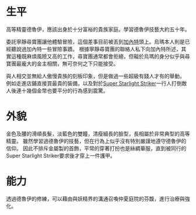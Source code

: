 <!-- TITLE: 烏瑪 -->
<!-- SUBTITLE: 『嗨，很高興和你們一起冒險，呵呵呵。』CV：三木真一郎 -->

# 生平
高等精靈德魯伊，應該出身於十分富裕的貴族家庭。學習德魯伊技藝大約五十年。

委託寧靜尋寶團讓他體驗冒險，這個差事目前被丟到[加內特](/角色/加內特)頭上。烏瑪本人則是已經聽說過加內特一些冒險事蹟。
根據寧靜尋寶團的聯絡人私下向加內特所述，其實這種既麻煩風險又高的工作，尋寶團通常都會拒絕，但礙於烏瑪的身分似乎與尋寶團最龐大的金主相關，無可奈何之下只能接受。

與人相交並無給人傲慢貴族的刻板印象，但是做過一些超級有錢人才有的舉動。
例如走進店鋪直接買最貴的裝備，以及對於[Super Starlight Striker](/角色/列表#Super-Starlight-Striker)一行人打倒敵人後連十幾個金幣也要平分的行為感到震驚。

# 外貌
金色及腰的滑順長髮，淡藍色的雙瞳，清瘦細長的臉型，長相屬於非常典型的高等精靈。
雖然學習過德魯伊的技藝，但在行為上似乎沒有特別嚴謹地遵守德魯伊的信仰。
因此不排斥金屬製的首飾，平常的穿著打扮也是絲綢華服，直到被同行的Super Starlight Striker要求後才穿上一件護甲。

# 能力
透過德魯伊的修練，可以藉由與妖精界的溝通召喚仲夏庭院的芬馥，進行治療與強化。